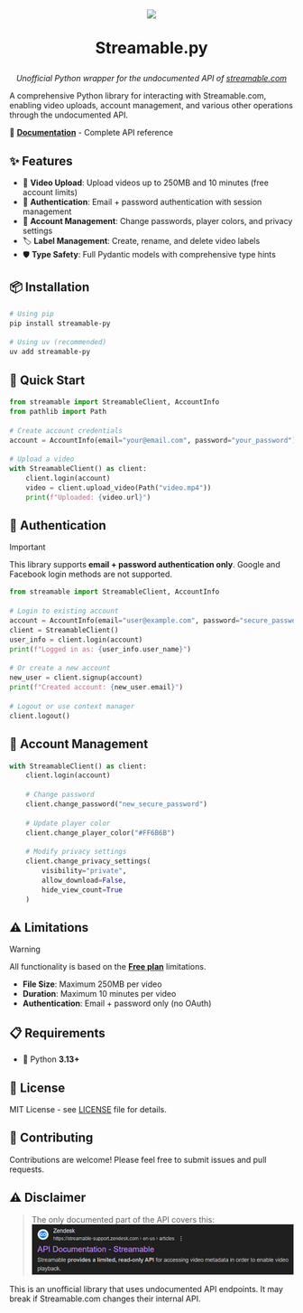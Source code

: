 <h1 align="center">
    <img src="https://ui-statics-cf.streamable.com/web/static/media/logo.9593dd2b0e8f4b4f68c2.gif" width="75" height="auto">
    <p>Streamable.py</p>
</h1>
<p align="center">
    <i>
        Unofficial Python wrapper for the undocumented API of <a href="https://streamable.com">streamable.com</a>
    </i>
</p>

A comprehensive Python library for interacting with Streamable.com, enabling video uploads, account management, and various other operations through the undocumented API.

📖 **[Documentation](./DOCS.md)** - Complete API reference

## ✨ Features

-   🎥 **Video Upload**: Upload videos up to 250MB and 10 minutes (free account limits)
-   🔐 **Authentication**: Email + password authentication with session management
-   👤 **Account Management**: Change passwords, player colors, and privacy settings
-   🏷️ **Label Management**: Create, rename, and delete video labels
-   🛡️ **Type Safety**: Full Pydantic models with comprehensive type hints

## 📦 Installation

```bash
# Using pip
pip install streamable-py

# Using uv (recommended)
uv add streamable-py
```

## 🚀 Quick Start

```python
from streamable import StreamableClient, AccountInfo
from pathlib import Path

# Create account credentials
account = AccountInfo(email="your@email.com", password="your_password")

# Upload a video
with StreamableClient() as client:
    client.login(account)
    video = client.upload_video(Path("video.mp4"))
    print(f"Uploaded: {video.url}")
```

## 🔐 Authentication

> [!IMPORTANT]
> This library supports **email + password authentication only**. Google and Facebook login methods are not supported.

```python
from streamable import StreamableClient, AccountInfo

# Login to existing account
account = AccountInfo(email="user@example.com", password="secure_password")
client = StreamableClient()
user_info = client.login(account)
print(f"Logged in as: {user_info.user_name}")

# Or create a new account
new_user = client.signup(account)
print(f"Created account: {new_user.email}")

# Logout or use context manager
client.logout()
```

## 👤 Account Management

```python
with StreamableClient() as client:
    client.login(account)

    # Change password
    client.change_password("new_secure_password")

    # Update player color
    client.change_player_color("#FF6B6B")

    # Modify privacy settings
    client.change_privacy_settings(
        visibility="private",
        allow_download=False,
        hide_view_count=True
    )
```

## ⚠️ Limitations

> [!WARNING]
> All functionality is based on the [**Free plan**](https://streamable.com/pricing) limitations.

-   **File Size**: Maximum 250MB per video
-   **Duration**: Maximum 10 minutes per video
-   **Authentication**: Email + password only (no OAuth)

## 📋 Requirements

-   🐍 Python **3.13+**

## 📄 License

MIT License - see [LICENSE](./LICENSE) file for details.

## 🤝 Contributing

Contributions are welcome! Please feel free to submit issues and pull requests.

## ⚠️ Disclaimer

> The only documented part of the API covers this:
> ![Search result](./img/search-result.png)

This is an unofficial library that uses undocumented API endpoints. It may break if Streamable.com changes their internal API.
